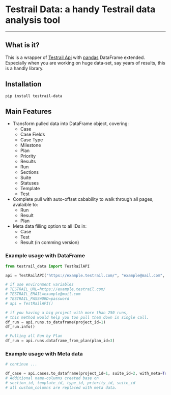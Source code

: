 # Testrail Data: a handy Testrail data analysis tool

---

## What is it?

This is a wrapper of [Testrail Api](https://github.com/tolstislon/testrail-api) with [pandas](https://github.com/pandas-dev/pandas) DataFrame extended. Especially when you are working on huge data-set, say years of results, this is a handly library. 

## Installation

`pip install testrail-data`

## Main Features

- Transform pulled data into DataFrame object, covering:
  - Case
  - Case Fields
  - Case Type
  - Milestone
  - Plan
  - Priority
  - Results
  - Run
  - Sections
  - Suite
  - Statuses
  - Template
  - Test
- Complete pull with auto-offset cabability to walk through all pages, avalaible to:
  - Run
  - Result
  - Plan
- Meta data filling option to all IDs in:
  - Case
  - Test
  - Result (in comming version)

### Example usage with DataFrame

```python
from testrail_data import TestRailAPI

api = TestRailAPI("https://example.testrail.com/", "example@mail.com", "password")

# if use environment variables
# TESTRAIL_URL=https://example.testrail.com/
# TESTRAIL_EMAIL=example@mail.com
# TESTRAIL_PASSWORD=password
# api = TestRailAPI()

# if you having a big project with more than 250 runs, 
# this method would help you too pull them down in single call.
df_run = api.runs.to_dataframe(project_id=1)
df_run.info()

# Pulling all Run by Plan
df_run = api.runs.dataframe_from_plan(plan_id=3)
```

### Example usage with Meta data

```python
# continue ...

df_case = api.cases.to_dataframe(project_id=1, suite_id=2, with_meta=True)
# Additional name-columns created base on 
# section_id, template_id, type_id, priority_id, suite_id
# all custom_columns are replaced with meta data.

```